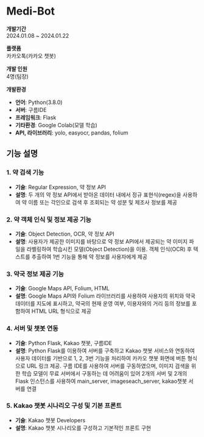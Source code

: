 # Medi-Bot

**개발기간**  
2024.01.08 ~ 2024.01.22

**플랫폼**  
카카오톡(카카오 챗봇)

**개발 인원**  
4명(팀장)

**개발환경**

- **언어**: Python(3.8.0)
- **서버**: 구름IDE
- **프레임워크**: Flask
- **기타환경**: Google Colab(모델 학습)
- **API, 라이브러리**: yolo, easyocr, pandas, folium

## 기능 설명

### 1. 약 검색 기능
- **기술**: Regular Expression, 약 정보 API
- **설명**: 두 개의 약 정보 API에서 받아온 데이터 내에서 정규 표현식(regex)을 사용하여 약 이름 또는 각인으로 검색 후 조회되는 약 성분 및 제조사 정보를 제공

### 2. 약 객체 인식 및 정보 제공 기능
- **기술**: Object Detection, OCR, 약 정보 API
- **설명**: 사용자가 제공한 이미지를 바탕으로 약 정보 API에서 제공되는 약 이미지 파일을 라벨링하여 학습시킨 모델(Object Detection)을 이용. 객체 인식(OCR) 후 텍스트를 추출하여 1번 기능을 통해 약 정보를 사용자에게 제공

### 3. 약국 정보 제공 기능
- **기술**: Google Maps API, Folium, HTML
- **설명**: Google Maps API와 Folium 라이브러리를 사용하여 사용자의 위치와 약국 데이터를 지도에 표시하고, 약국의 현재 운영 여부, 이용자와의 거리 등의 정보를 포함하여 HTML URL 형식으로 제공

### 4. 서버 및 챗봇 연동
- **기술**: Python Flask, Kakao 챗봇, 구름IDE
- **설명**: Python Flask를 이용하여 서버를 구축하고 Kakao 챗봇 서비스와 연동하여 사용자 데이터를 기반으로 1, 2, 3번 기능을 처리하여 카카오 챗봇 화면에 버튼 형식으로 URL 링크 제공. 구름 IDE를 사용하여 서버를 구동하였으며, 이미지 검색을 위한 학습 모델이 무료 서버에서 구동하는 데 어려움이 있어 2개의 서버 및 2개의 Flask 인스턴스를 사용하여 main_server, imageseach_server, kakao챗봇 서버를 연결

### 5. Kakao 챗봇 시나리오 구성 및 기본 프론트
- **기술**: Kakao 챗봇 Developers
- **설명**: Kakao 챗봇 시나리오를 구성하고 기본적인 프론트 구현
